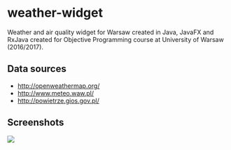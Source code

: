 # weather-widget
Weather and air quality widget for Warsaw created in Java, JavaFX and RxJava created for Objective Programming course at University of Warsaw (2016/2017).

## Data sources

* http://openweathermap.org/
* http://www.meteo.waw.pl/
* http://powietrze.gios.gov.pl/

## Screenshots
![](https://i.imgur.com/tmDrBRt.png)
